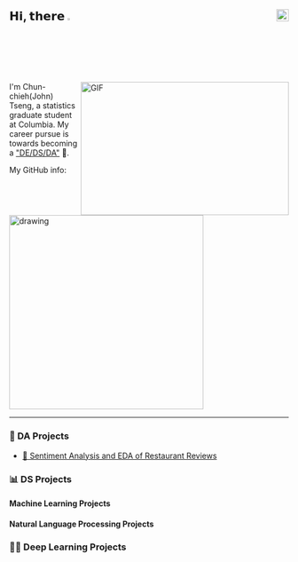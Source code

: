 ## 𝗛𝗶, 𝘁𝗵𝗲𝗿𝗲 <img src="https://media.giphy.com/media/hvRJCLFzcasrR4ia7z/giphy.gif" width="2.5%"/> [<img align="right" src="https://raw.githubusercontent.com/peterthehan/peterthehan/master/assets/linkedin.svg" width="22px"/>](https://www.linkedin.com/in/chunchieh-t/)



<img align="right" alt="GIF" src="https://github.com/abhisheknaiidu/abhisheknaiidu/blob/master/code.gif?raw=true" width="375" height="240" />

I'm Chun-chieh(John) Tseng, a statistics graduate student at Columbia. My career pursue is towards becoming a ["DE/DS/DA"](https://towardsdatascience.com/why-i-choose-full-stack-data-analytics-as-my-career-path-d7b3986e0285) 💪.

My GitHub info:

<img src="https://github-readme-stats.vercel.app/api?username=ghjohntseng&count_private=true&show_icons=true&theme=tokyonight" alt="drawing" width="350"/>


---

### 📇 DA Projects
- [🥘 Sentiment Analysis and EDA of Restaurant Reviews](https://github.com/ghjohntseng/Restaurant-Recommendation-System/blob/main/Restaurant_Recommendation_System.ipynb)

### :bar_chart: DS Projects
#### Machine Learning Projects

#### Natural Language Processing Projects

### 🧙‍♂️ Deep Learning Projects


